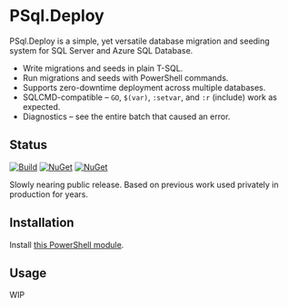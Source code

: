 # PSql.Deploy

PSql.Deploy is a simple, yet versatile database migration and seeding system
for SQL Server and Azure SQL Database.

- Write migrations and seeds in plain T-SQL.
- Run migrations and seeds with PowerShell commands.
- Supports zero-downtime deployment across multiple databases.
- SQLCMD-compatible – `GO`, `$(var)`, `:setvar`, and `:r` (include) work as expected.
- Diagnostics – see the entire batch that caused an error.

## Status

[![Build](https://github.com/sharpjs/PSql.Deploy/workflows/Build/badge.svg)](https://github.com/sharpjs/PSql.Deploy/actions)
[![NuGet](https://img.shields.io/powershellgallery/v/PSql.Deploy.svg)](https://www.powershellgallery.com/packages/PSql.Deploy)
[![NuGet](https://img.shields.io/powershellgallery/dt/PSql.Deploy.svg)](https://www.powershellgallery.com/packages/PSql.Deploy)

Slowly nearing public release.
Based on previous work used privately in production for years.

## Installation

Install [this PowerShell module](https://www.powershellgallery.com/packages/PSql.Deploy).

## Usage

WIP

<!--
  Copyright Subatomix Research Inc.
  SPDX-License-Identifier: MIT
-->
